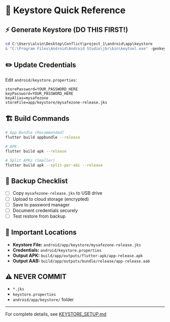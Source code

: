 # 🔐 Keystore Quick Reference

## ⚡ Generate Keystore (DO THIS FIRST!)

```powershell
cd C:\Users\alvin\Desktop\Conflict\project_1\android\app\keystore
& "C:\Program Files\Android\Android Studio\jbr\bin\keytool.exe" -genkey -v -keystore mysafezone-release.jks -keyalg RSA -keysize 2048 -validity 10000 -alias mysafezone
```

## ✏️ Update Credentials

Edit `android/keystore.properties`:
```properties
storePassword=YOUR_PASSWORD_HERE
keyPassword=YOUR_PASSWORD_HERE
keyAlias=mysafezone
storeFile=app/keystore/mysafezone-release.jks
```

## 🏗️ Build Commands

```bash
# App Bundle (Recommended)
flutter build appbundle --release

# APK
flutter build apk --release

# Split APKs (Smaller)
flutter build apk --split-per-abi --release
```

## 💾 Backup Checklist

- [ ] Copy `mysafezone-release.jks` to USB drive
- [ ] Upload to cloud storage (encrypted)
- [ ] Save to password manager
- [ ] Document credentials securely
- [ ] Test restore from backup

## 📍 Important Locations

- **Keystore File:** `android/app/keystore/mysafezone-release.jks`
- **Credentials:** `android/keystore.properties`
- **Output APK:** `build/app/outputs/flutter-apk/app-release.apk`
- **Output AAB:** `build/app/outputs/bundle/release/app-release.aab`

## ⚠️ NEVER COMMIT
- `*.jks`
- `keystore.properties`
- `android/app/keystore/` folder

---

For complete details, see [KEYSTORE_SETUP.md](KEYSTORE_SETUP.md)

